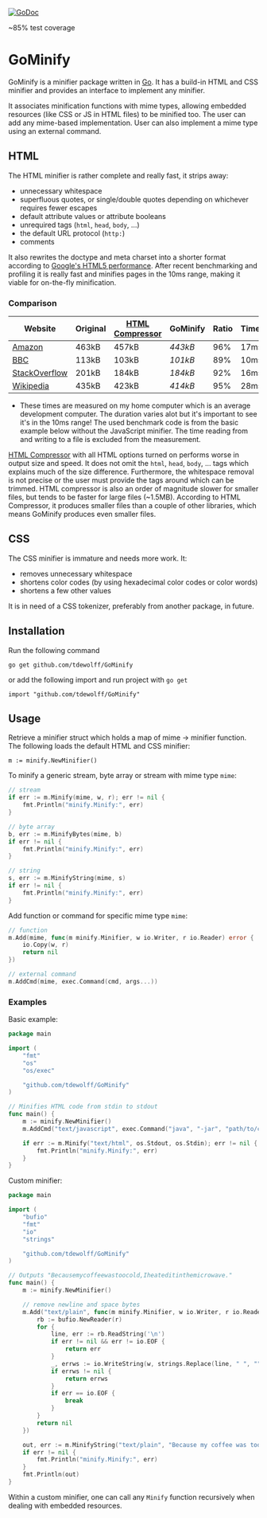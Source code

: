 [![GoDoc](http://godoc.org/github.com/tdewolff/GoMinify?status.svg)](http://godoc.org/github.com/tdewolff/GoMinify)

~85% test coverage

# GoMinify

GoMinify is a minifier package written in [Go][1]. It has a build-in HTML and CSS minifier and provides an interface to implement any minifier.

It associates minification functions with mime types, allowing embedded resources (like CSS or JS in HTML files) to be minified too. The user can add any mime-based implementation. User can also implement a mime type using an external command.

## HTML
The HTML minifier is rather complete and really fast, it strips away:

- unnecessary whitespace
- superfluous quotes, or single/double quotes depending on whichever requires fewer escapes
- default attribute values or attribute booleans
- unrequired tags (`html`, `head`, `body`, ...)
- the default URL protocol (`http:`)
- comments

It also rewrites the doctype and meta charset into a shorter format according to [Google's HTML5 performance](https://developers.google.com/speed/articles/html5-performance). After recent benchmarking and profiling it is really fast and minifies pages in the 10ms range, making it viable for on-the-fly minification.

### Comparison

Website | Original | [HTML Compressor](https://code.google.com/p/htmlcompressor/) | GoMinify | Ratio | Time*
------- | -------- | ------------------------------------------------------------ | -------- | ----- | -----
[Amazon](http://www.amazon.com/) | 463kB | 457kB | _443kB_ | 96% | 17ms
[BBC](http://www.bbc.com/) | 113kB | 103kB | _101kB_ | 89% | 10ms
[StackOverflow](http://stackoverflow.com/) | 201kB | 184kB | _184kB_ | 92% | 16ms
[Wikipedia](http://en.wikipedia.org/wiki/President_of_the_United_States) | 435kB | 423kB | _414kB_ | 95% | 28ms

* These times are measured on my home computer which is an average development computer. The duration varies alot but it's important to see it's in the 10ms range! The used benchmark code is from the basic example below without the JavaScript minifier. The time reading from and writing to a file is excluded from the measurement.

[HTML Compressor](https://code.google.com/p/htmlcompressor/) with all HTML options turned on performs worse in output size and speed. It does not omit the `html`, `head`, `body`, ... tags which explains much of the size difference. Furthermore, the whitespace removal is not precise or the user must provide the tags around which can be trimmed. HTML compressor is also an order of magnitude slower for smaller files, but tends to be faster for large files (~1.5MB). According to HTML Compressor, it produces smaller files than a couple of other libraries, which means GoMinify produces even smaller files.

## CSS
The CSS minifier is immature and needs more work. It:

- removes unnecessary whitespace
- shortens color codes (by using hexadecimal color codes or color words)
- shortens a few other values

It is in need of a CSS tokenizer, preferably from another package, in future.

## Installation

Run the following command

	go get github.com/tdewolff/GoMinify

or add the following import and run project with `go get`

	import "github.com/tdewolff/GoMinify"

## Usage
Retrieve a minifier struct which holds a map of mime -> minifier function. The following loads the default HTML and CSS minifier:

	m := minify.NewMinifier()

To minify a generic stream, byte array or stream with mime type `mime`:
``` go
// stream
if err := m.Minify(mime, w, r); err != nil {
	fmt.Println("minify.Minify:", err)
}

// byte array
b, err := m.MinifyBytes(mime, b)
if err != nil {
	fmt.Println("minify.Minify:", err)
}

// string
s, err := m.MinifyString(mime, s)
if err != nil {
	fmt.Println("minify.Minify:", err)
}
```

Add function or command for specific mime type `mime`:
``` go
// function
m.Add(mime, func(m minify.Minifier, w io.Writer, r io.Reader) error {
	io.Copy(w, r)
	return nil
})

// external command
m.AddCmd(mime, exec.Command(cmd, args...))
```

### Examples
Basic example:
``` go
package main

import (
	"fmt"
	"os"
	"os/exec"

	"github.com/tdewolff/GoMinify"
)

// Minifies HTML code from stdin to stdout
func main() {
	m := minify.NewMinifier()
	m.AddCmd("text/javascript", exec.Command("java", "-jar", "path/to/compiler.jar"))

	if err := m.Minify("text/html", os.Stdout, os.Stdin); err != nil {
		fmt.Println("minify.Minify:", err)
	}
}
```

Custom minifier:
``` go
package main

import (
	"bufio"
	"fmt"
	"io"
	"strings"

	"github.com/tdewolff/GoMinify"
)

// Outputs "Becausemycoffeewastoocold,Iheateditinthemicrowave."
func main() {
	m := minify.NewMinifier()

	// remove newline and space bytes
	m.Add("text/plain", func(m minify.Minifier, w io.Writer, r io.Reader) error {
		rb := bufio.NewReader(r)
		for {
			line, err := rb.ReadString('\n')
			if err != nil && err != io.EOF {
				return err
			}
			_, errws := io.WriteString(w, strings.Replace(line, " ", "", -1))
			if errws != nil {
				return errws
			}
			if err == io.EOF {
				break
			}
		}
		return nil
	})

	out, err := m.MinifyString("text/plain", "Because my coffee was too cold, I heated it in the microwave.")
	if err != nil {
		fmt.Println("minify.Minify:", err)
	}
	fmt.Println(out)
}
```

Within a custom minifier, one can call any `Minify` function recursively when dealing with embedded resources.

[1]: http://golang.org/ "Go Language"